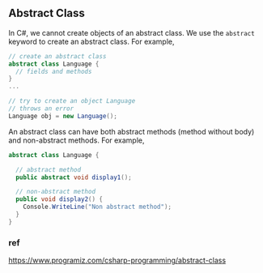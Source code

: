 ## Abstract Class
In C#, we cannot create objects of an abstract class. We use the `abstract` keyword to create an abstract class. For example,

```cs
// create an abstract class
abstract class Language {
  // fields and methods
}
...

// try to create an object Language
// throws an error
Language obj = new Language();
```

An abstract class can have both abstract methods (method without body) and non-abstract methods. For example,

```cs
abstract class Language {

  // abstract method
  public abstract void display1();

  // non-abstract method
  public void display2() {
    Console.WriteLine("Non abstract method");
  }
}
```



### ref 
https://www.programiz.com/csharp-programming/abstract-class

